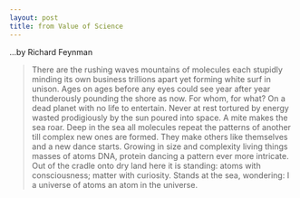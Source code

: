 ```yaml
---
layout: post
title: from Value of Science
---
```


...by Richard Feynman

> There are the rushing waves mountains of molecules each stupidly minding its own business trillions apart yet forming white surf in unison. Ages on ages before any eyes could see year after year thunderously pounding the shore as now. For whom, for what? On a dead planet with no life to entertain. Never at rest tortured by energy wasted prodigiously by the sun poured into space. A mite makes the sea roar. Deep in the sea all molecules repeat the patterns of another till complex new ones are formed. They make others like themselves and a new dance starts. Growing in size and complexity living things masses of atoms DNA, protein dancing a pattern ever more intricate. Out of the cradle onto dry land here it is standing: atoms with consciousness; matter with curiosity. Stands at the sea, wondering: I a universe of atoms an atom in the universe.
